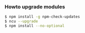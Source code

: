 ### Howto upgrade modules
```bash
$ npm install -g npm-check-updates
$ ncu --upgrade
$ npm install --no-optional
```
